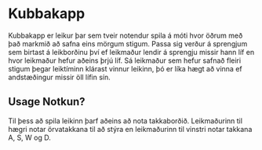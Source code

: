 # Kubbakapp

Kubbakapp er leikur þar sem tveir notendur spila á móti hvor öðrum með það markmið 
að safna eins mörgum stigum. Passa 
sig verður á sprengjum sem birtast á leikborðinu því ef leikmaður lendir á 
sprengju missir hann líf en hvor leikmaður hefur aðeins þrjú líf. Sá leikmaður 
sem hefur safnað fleiri stigum þegar leiktíminn klárast vinnur leikinn, þó er líka
hægt að vinna ef andstæðingur missir öll lífin sín.

## Usage Notkun?

Til þess að spila leikinn þarf aðeins að nota takkaborðið. Leikmaðurinn til hægri
notar örvatakkana til að stýra en leikmaðurinn til vinstri notar takkana A, S, W og D.

